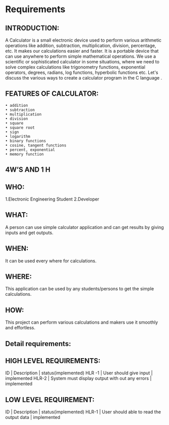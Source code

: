 # Requirements

## INTRODUCTION:

A Calculator is a small electronic device used to perform various arithmetic operations like addition, subtraction, multiplication, division, percentage, etc. It makes our calculations easier and faster. It is a portable device that can use anywhere to perform simple mathematical operations. We use a scientific or sophisticated calculator in some situations, where we need to solve complex calculations like trigonometry functions, exponential operators, degrees, radians, log functions, hyperbolic functions etc. Let's discuss the various ways to create a calculator program in the C language .

## FEATURES OF CALCULATOR:

    • addition 
    • subtraction 
    • multiplication 
    • division
    • square
    • square root
    • sign
    • logarithm
    • binary functions
    • cosine, tangent functions
    • percent, exponential
    • memory function


 ## 4W’S AND 1 H 

## WHO:
1.Electronic Engineering Student
2.Developer

## WHAT:
A person can use simple calculator application and  can get results by giving  inputs and get outputs. 

## WHEN:
It can be used every where for calculations.

## WHERE:
This application can be used by any students/persons to get the simple calculations.

## HOW:
This project can perform various calculations and makers use it smoothly and effortless.


## Detail requirements:

## HIGH LEVEL REQUIREMENTS:

ID      |            Description                           |   status(implemented)
HLR -1  |   User should give input                         |      implemented
HLR-2   |  System must display output with out any errors  |       implemented




## LOW LEVEL REQUIREMENT:

ID     |       Description                              |        status(implemented)
HLR-1  |      User should able to read the output data   |       implemented






